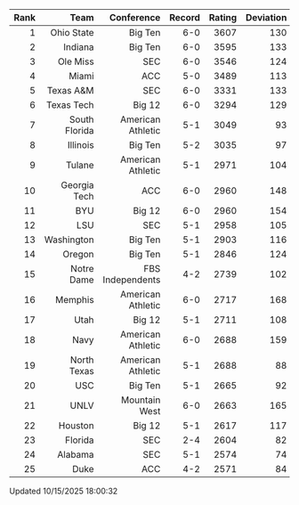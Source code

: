 | Rank  | Team                 | Conference           | Record   | Rating | Deviation |
| ---:  | ---:                 | ---:                 | ---:     | ---:   | ---:      |
| 1     | Ohio State           | Big Ten              | 6-0      | 3607   | 130       |
| 2     | Indiana              | Big Ten              | 6-0      | 3595   | 133       |
| 3     | Ole Miss             | SEC                  | 6-0      | 3546   | 124       |
| 4     | Miami                | ACC                  | 5-0      | 3489   | 113       |
| 5     | Texas A&M            | SEC                  | 6-0      | 3331   | 133       |
| 6     | Texas Tech           | Big 12               | 6-0      | 3294   | 129       |
| 7     | South Florida        | American Athletic    | 5-1      | 3049   | 93        |
| 8     | Illinois             | Big Ten              | 5-2      | 3035   | 97        |
| 9     | Tulane               | American Athletic    | 5-1      | 2971   | 104       |
| 10    | Georgia Tech         | ACC                  | 6-0      | 2960   | 148       |
| 11    | BYU                  | Big 12               | 6-0      | 2960   | 154       |
| 12    | LSU                  | SEC                  | 5-1      | 2958   | 105       |
| 13    | Washington           | Big Ten              | 5-1      | 2903   | 116       |
| 14    | Oregon               | Big Ten              | 5-1      | 2846   | 124       |
| 15    | Notre Dame           | FBS Independents     | 4-2      | 2739   | 102       |
| 16    | Memphis              | American Athletic    | 6-0      | 2717   | 168       |
| 17    | Utah                 | Big 12               | 5-1      | 2711   | 108       |
| 18    | Navy                 | American Athletic    | 6-0      | 2688   | 159       |
| 19    | North Texas          | American Athletic    | 5-1      | 2688   | 88        |
| 20    | USC                  | Big Ten              | 5-1      | 2665   | 92        |
| 21    | UNLV                 | Mountain West        | 6-0      | 2663   | 165       |
| 22    | Houston              | Big 12               | 5-1      | 2617   | 117       |
| 23    | Florida              | SEC                  | 2-4      | 2604   | 82        |
| 24    | Alabama              | SEC                  | 5-1      | 2574   | 74        |
| 25    | Duke                 | ACC                  | 4-2      | 2571   | 84        |

Updated 10/15/2025 18:00:32

